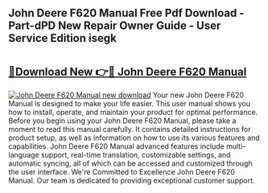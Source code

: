 ## John Deere F620 Manual Free Pdf Download - Part-dPD New Repair Owner Guide - User Service Edition isegk

# <h2><a href="http://bc92408.oget.top/?id=John+Deere+F620+Manual">🔗Download New 👉🔴 John Deere F620 Manual</a></h2>

[![John Deere F620 Manual new download](https://i.imgur.com/5g1atiW.png)](http://bc92408.oget.top/?id=John+Deere+F620+Manual)
Your new John Deere F620 Manual is designed to make your life easier. This user manual shows you how to install, operate, and maintain your product for optimal performance. Before you begin using your John Deere F620 Manual, please take a moment to read this manual carefully. It contains detailed instructions for product setup, as well as information on how to use its various features and capabilities. John Deere F620 Manual advanced features include multi-language support, real-time translation, customizable settings, and automatic syncing, all of which can be accessed and customized through the user interface. We're Committed to Excellence John Deere F620 Manual. Our team is dedicated to providing exceptional customer support.
